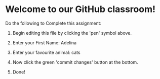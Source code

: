 # Welcome to our GitHub classroom!

Do the following to Complete this assignment:

1. Begin editing this file by clicking the 'pen' symbol above.

2. Enter your First Name: Adelina

3. Enter your favourite animal: cats

4. Now click the green 'commit changes' button at the bottom.

5. Done!
